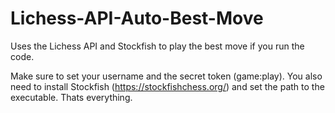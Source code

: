 # Lichess-API-Auto-Best-Move
Uses the Lichess API and Stockfish to play the best move if you run the code.

Make sure to set your username and the secret token (game:play). 
You also need to install Stockfish (https://stockfishchess.org/) and set the path to the executable.
Thats everything.
